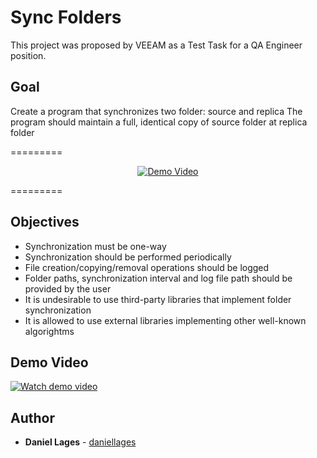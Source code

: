 # Sync Folders

This project was proposed by VEEAM as a Test Task for a QA Engineer position.

## Goal

Create a program that synchronizes two folder: source and replica
The program should maintain a full, identical copy of source folder at replica folder

=========
<p align="center">
    <a href="#readme">
        <img alt="Demo Video" src="https://github.com/daniellages/Sync-Folders/blob/main/demo%20video.gif">
    </a>
</p>

=========

## Objectives

- Synchronization must be one-way
- Synchronization should be performed periodically
- File creation/copying/removal operations should be logged
- Folder paths, synchronization interval and log file path should be provided by the user
- It is undesirable to use third-party libraries that implement folder synchronization
- It is allowed to use external libraries implementing other well-known algorightms

## Demo Video
[![Watch demo video]()](https://youtu.be/ec3VzWaGVKI)

## Author

* **Daniel Lages** - [daniellages](https://github.com/daniellages)
